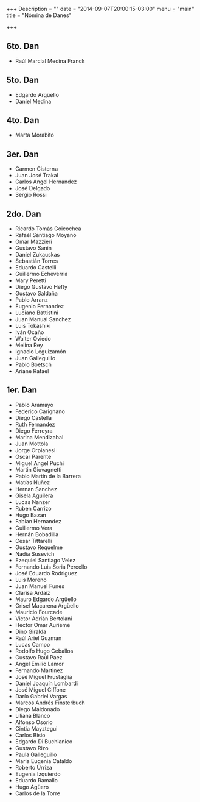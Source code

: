 +++
Description = ""
date = "2014-09-07T20:00:15-03:00"
menu = "main"
title = "Nómina de Danes"

+++


6to. Dan
--------

 * Raúl Marcial Medina Franck


5to. Dan
--------

 * Edgardo Argüello
 * Daniel Medina


4to. Dan
--------

 * Marta Morabito


3er. Dan
--------

 * Carmen Cisterna
 * Juan José Trakal
 * Carlos Angel Hernandez
 * José Delgado
 * Sergio Rossi


2do. Dan
--------

 * Ricardo Tomás Goicochea
 * Rafaél Santiago Moyano
 * Omar Mazzieri
 * Gustavo Sanin
 * Daniel Zukauskas
 * Sebastián Torres
 * Eduardo Castelli
 * Guillermo Echeverria
 * Mary Peretti
 * Diego Gustavo Hefty
 * Gustavo Saldaña
 * Pablo Arranz
 * Eugenio Fernandez
 * Luciano Battistini
 * Juan Manual Sanchez
 * Luis Tokashiki
 * Iván Ocaño
 * Walter Oviedo
 * Melina Rey
 * Ignacio Leguizamón
 * Juan Galleguillo
 * Pablo Boetsch
 * Ariane Rafael


1er. Dan
--------

 * Pablo Aramayo
 * Federico Carignano
 * Diego Castella
 * Ruth Fernandez
 * Diego Ferreyra
 * Marina Mendizabal
 * Juan Mottola
 * Jorge Orpianesi
 * Oscar Parente
 * Miguel Angel Puchi
 * Martin Giovagnetti
 * Pablo Martin de la Barrera
 * Matías Nuñez
 * Hernan Sanchez
 * Gisela Aguilera
 * Lucas Nanzer
 * Ruben Carrizo
 * Hugo Bazan
 * Fabian Hernandez
 * Guillermo Vera
 * Hernán Bobadilla
 * César Tittarelli
 * Gustavo Requelme
 * Nadia Susevich
 * Ezequiel Santiago Velez
 * Fernando Luis Soria Percello
 * José Eduardo Rodriguez
 * Luis Moreno
 * Juan Manuel Funes
 * Clarisa Ardaiz
 * Mauro Edgardo Argüello
 * Grisel Macarena Argüello
 * Mauricio Fourcade
 * Victor Adrián Bertolani
 * Hector Omar Aurieme
 * Dino Giralda
 * Raúl Ariel Guzman
 * Lucas Campo
 * Rodolfo Hugo Ceballos
 * Gustavo Raúl Paez
 * Angel Emilio Lamor
 * Fernando Martinez
 * José Miguel Frustaglia
 * Daniel Joaquín Lombardi
 * José Miguel Ciffone
 * Darío Gabriel Vargas
 * Marcos Andrés Finsterbuch
 * Diego Maldonado
 * Liliana Blanco
 * Alfonso Osorio
 * Cintia Mayztegui
 * Carlos Bisio
 * Edgardo Di Buchianico
 * Gustavo Rizo
 * Paula Galleguillo
 * Maria Eugenia Cataldo
 * Roberto Urriza
 * Eugenia Izquierdo
 * Eduardo Ramallo
 * Hugo Agüero
 * Carlos de la Torre


